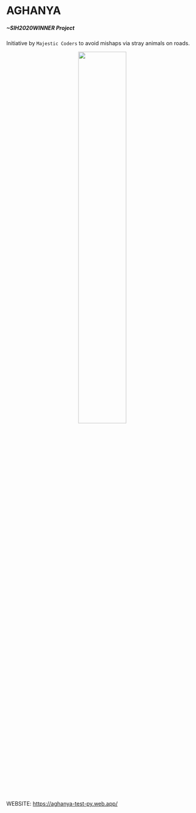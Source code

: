 # AGHANYA
##### <i>~SIH2020WINNER Project</i> <br>
Initiative by ```Majestic Coders``` to avoid mishaps via stray animals on roads.

<p align="center" width="100%">
    <img width="50%" src="https://user-images.githubusercontent.com/47329072/120858418-62535600-c5a0-11eb-8ce3-256b484d45cd.gif">

WEBSITE: https://aghanya-test-py.web.app/
